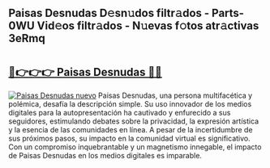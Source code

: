 ## Paisas Desnudas D𝚎sn𝚞dos filtr𝚊dos - Parts-0WU Vid𝚎os filtr𝚊dos - N𝚞evas f𝚘tos atr𝚊ctivas 3eRmq

# <h2><a href="http://mbboil0.tromn.icu/?c=Paisas+Desnudas">🔗👉👉👉 Paisas Desnudas 🔗🔗</a></h2>

[![Paisas Desnudas nuevo](https://i.imgur.com/pEAQMta.gif)](http://mbboil0.tromn.icu/?c=Paisas+Desnudas)
Paisas Desnudas, una persona multifacética y polémica, desafía la descripción simple. Su uso innovador de los medios digitales para la autopresentación ha cautivado y enfurecido a sus seguidores, estimulando debates sobre la privacidad, la expresión artística y la esencia de las comunidades en línea. A pesar de la incertidumbre de sus próximos pasos, su impacto en la comunidad virtual es significativo. Con un compromiso inquebrantable y un magnetismo innegable, el impacto de Paisas Desnudas en los medios digitales es imparable.
